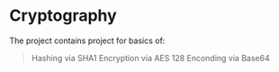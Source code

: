 # Cryptography
The project contains project for basics of:
>Hashing via SHA1
>Encryption via AES 128
>Enconding via Base64
